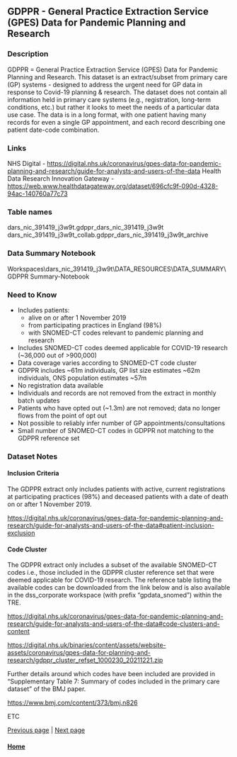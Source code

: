 ## GDPPR - General Practice Extraction Service (GPES) Data for Pandemic Planning and Research

### Description
GDPPR = General Practice Extraction Service (GPES) Data for Pandemic Planning and Research. This dataset is an extract/subset from primary care (GP) systems - designed to address the urgent need for GP data in response to Covid-19 planning & research. The dataset does not contain all information held in primary care systems (e.g., registration, long-term conditions, etc.) but rather it looks to meet the needs of a particular data use case. The data is in a long format, with one patient having many records for even a single GP appointment, and each record describing one patient date-code combination.

### Links
NHS Digital - https://digital.nhs.uk/coronavirus/gpes-data-for-pandemic-planning-and-research/guide-for-analysts-and-users-of-the-data
Health Data Research Innovation Gateway - https://web.www.healthdatagateway.org/dataset/696cfc9f-090d-4328-94ac-140760a77c73

### Table names
dars_nic_391419_j3w9t.gdppr_dars_nic_391419_j3w9t
dars_nic_391419_j3w9t_collab.gdppr_dars_nic_391419_j3w9t_archive

### Data Summary Notebook
Workspaces\dars_nic_391419_j3w9t\DATA_RESOURCES\DATA_SUMMARY\GDPPR Summary-Notebook

### Need to Know

- Includes patients:
  - alive on or after 1 November 2019
  - from participating practices in England (98%)
  - with SNOMED-CT codes relevant to pandemic planning and research
- Includes SNOMED-CT codes deemed applicable for COVID-19 research (~36,000 out of >900,000) 
- Data coverage varies according to SNOMED-CT code cluster 
- GDPPR includes ~61m individuals, GP list size estimates ~62m individuals, ONS population estimates ~57m 
- No registration data available 
- Individuals and records are not removed from the extract in monthly batch updates 
- Patients who have opted out (~1.3m) are not removed; data no longer flows from the point of opt out
- Not possible to reliably infer number of GP appointments/consultations
- Small number of SNOMED-CT codes in GDPPR not matching to the GDPPR reference set


### Dataset Notes

#### Inclusion Criteria

The GDPPR extract only includes patients with active, current registrations at participating practices (98%) and deceased patients with a date of death on or after 1 November 2019.

https://digital.nhs.uk/coronavirus/gpes-data-for-pandemic-planning-and-research/guide-for-analysts-and-users-of-the-data#patient-inclusion-exclusion

#### Code Cluster

The GDPPR extract only includes a subset of the available SNOMED-CT codes i.e., those included in the GDPPR cluster reference set that were deemed applicable for COVID-19 research. The reference table listing the available codes can be downloaded from the link below and is also available in the dss_corporate workspace (with prefix “gpdata_snomed”) within the TRE.

https://digital.nhs.uk/coronavirus/gpes-data-for-pandemic-planning-and-research/guide-for-analysts-and-users-of-the-data#code-clusters-and-content

https://digital.nhs.uk/binaries/content/assets/website-assets/coronavirus/gpes-data-for-planning-and-research/gdppr_cluster_refset_1000230_20211221.zip

Further details around which codes have been included are provided in “Supplementary Table 7: Summary of codes included in the primary care dataset” of the BMJ paper.

https://www.bmj.com/content/373/bmj.n826


ETC

[Previous page](/index.md) | [Next page](hes_apc.md)

#### [Home](./index.md) 
